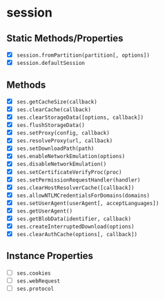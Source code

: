 # session

## Static Methods/Properties

- [x] `session.fromPartition(partition[, options])`
- [x] `session.defaultSession`

## Methods

- [x] `ses.getCacheSize(callback)`
- [x] `ses.clearCache(callback)`
- [x] `ses.clearStorageData([options, callback])`
- [x] `ses.flushStorageData()`
- [x] `ses.setProxy(config, callback)`
- [x] `ses.resolveProxy(url, callback)`
- [x] `ses.setDownloadPath(path)`
- [x] `ses.enableNetworkEmulation(options)`
- [x] `ses.disableNetworkEmulation()`
- [x] `ses.setCertificateVerifyProc(proc)`
- [x] `ses.setPermissionRequestHandler(handler)`
- [x] `ses.clearHostResolverCache([callback])`
- [x] `ses.allowNTLMCredentialsForDomains(domains)`
- [x] `ses.setUserAgent(userAgent[, acceptLanguages])`
- [x] `ses.getUserAgent()`
- [x] `ses.getBlobData(identifier, callback)`
- [x] `ses.createInterruptedDownload(options)`
- [x] `ses.clearAuthCache(options[, callback])`

## Instance Properties

- [ ] `ses.cookies`
- [ ] `ses.webRequest`
- [ ] `ses.protocol`